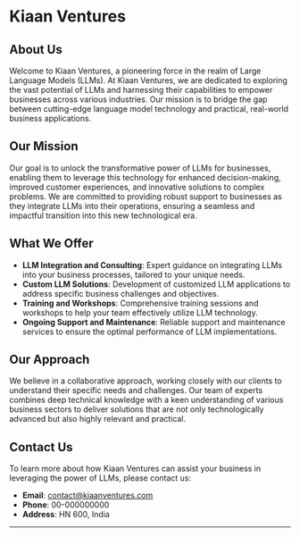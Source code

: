 # Kiaan Ventures

## About Us

Welcome to Kiaan Ventures, a pioneering force in the realm of Large Language Models (LLMs). At Kiaan Ventures, we are dedicated to exploring the vast potential of LLMs and harnessing their capabilities to empower businesses across various industries. Our mission is to bridge the gap between cutting-edge language model technology and practical, real-world business applications.

## Our Mission

Our goal is to unlock the transformative power of LLMs for businesses, enabling them to leverage this technology for enhanced decision-making, improved customer experiences, and innovative solutions to complex problems. We are committed to providing robust support to businesses as they integrate LLMs into their operations, ensuring a seamless and impactful transition into this new technological era.

## What We Offer

- **LLM Integration and Consulting**: Expert guidance on integrating LLMs into your business processes, tailored to your unique needs.
- **Custom LLM Solutions**: Development of customized LLM applications to address specific business challenges and objectives.
- **Training and Workshops**: Comprehensive training sessions and workshops to help your team effectively utilize LLM technology.
- **Ongoing Support and Maintenance**: Reliable support and maintenance services to ensure the optimal performance of LLM implementations.

## Our Approach

We believe in a collaborative approach, working closely with our clients to understand their specific needs and challenges. Our team of experts combines deep technical knowledge with a keen understanding of various business sectors to deliver solutions that are not only technologically advanced but also highly relevant and practical.

## Contact Us

To learn more about how Kiaan Ventures can assist your business in leveraging the power of LLMs, please contact us:

- **Email**: contact@kiaanventures.com
- **Phone**: 00-000000000
- **Address**: HN 600, India

---

